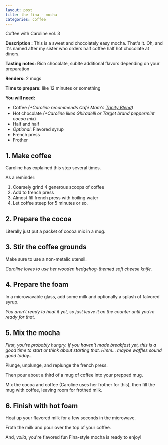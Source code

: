 ```yaml
---
layout: post
title: the fina - mocha
categories: coffee
---
```


Coffee with Caroline vol. 3

**Description :** This is a sweet and chocolately easy mocha. That's it. Oh, and it's named after my sister who orders half coffee half hot chocolate at diners.

**Tasting notes:** Rich chocolate, sublte additional flavors depending on your preparation

**Renders:** 2 mugs

**Time to prepare:** like 12 minutes or something

**You will need:**
- Coffee _(*Caroline recommends Café Mam's [Trinity Blend](https://cafemam.com/products/trinity-blend?_pos=1&_sid=822c976e7&_ss=r))_
- Hot chocolate _(*Caroline likes Ghiradelli or Target brand peppermint cocoa mix_)
- Half and half
- _Optional_: Flavored syrup
- French press
- Frother

## 1. Make coffee

Caroline has explained this step several times. 

As a reminder:

1. Coarsely grind 4 generous scoops of coffee
2. Add to french press
3. Almost fill french press with boiling water
4. Let coffee steep for 5 minutes or so.

## 2. Prepare the cocoa

Literally just put a packet of cocoa mix in a mug.

## 3. Stir the coffee grounds

Make sure to use a non-metalic utensil. 

_Caroline loves to use her wooden hedgehog-themed soft cheese knife._

## 4. Prepare the foam

In a microwavable glass, add some milk and optionally a splash of falvored syrup. 

_You aren't ready to heat it yet, so just leave it on the counter until you're ready for that._

## 5. Mix the mocha

_First, you're probably hungry. If you haven't made breakfast yet, this is a good time to start or think about starting that. Hmm... maybe waffles sound good today..._

Plunge, unplunge, and replunge the french press.

Then pour about a third of a mug of coffee into your prepped mug. 

Mix the cocoa and coffee (Caroline uses her frother for this), then fill the mug with coffee, leaving room for frothed milk.

## 6. Finish with hot foam

Heat up your flavored milk for a few seconds in the microwave.

Froth the milk and pour over the top of your coffee.

And, _voila_, you're flavored fun Fina-style mocha is ready to enjoy!
